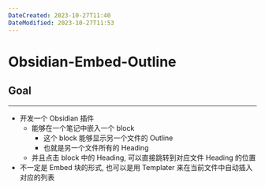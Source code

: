 ```yaml
---
DateCreated: 2023-10-27T11:40
DateModified: 2023-10-27T11:53
---
```

# Obsidian-Embed-Outline

## Goal
---
- 开发一个 Obsidian 插件
	- 能够在一个笔记中嵌入一个 block
		- 这个 block 能够显示另一个文件的 Outline
		- 也就是另一个文件所有的 Heading
	- 并且点击 block 中的 Heading, 可以直接跳转到对应文件 Heading 的位置
- 不一定是 Embed 块的形式, 也可以是用 Templater 来在当前文件中自动插入对应的列表
